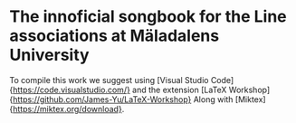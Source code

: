 # The innoficial songbook for the Line associations at Mäladalens University
To compile this work we suggest using [Visual Studio Code]{https://code.visualstudio.com/} and the extension [LaTeX Workshop]{https://github.com/James-Yu/LaTeX-Workshop} Along with [Miktex]{https://miktex.org/download}.